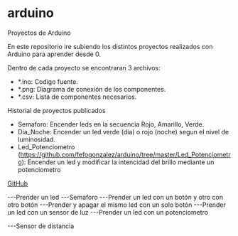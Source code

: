 # arduino
Proyectos de Arduino

En este repositorio ire subiendo los distintos proyectos realizados con Arduino para aprender desde 0.

Dentro de cada proyecto se encontraran 3 archivos:
  - *.ino: Codigo fuente.
  - *.png: Diagrama de conexión de los componentes.
  - *.csv: Lista de componentes necesarios.

Historial de proyectos publicados
- Semaforo: Encender leds en la secuencia Rojo, Amarillo, Verde.
- Dia_Noche: Encender un led verde (dia) o rojo (noche) segun el nivel de luminosidad.
- Led_Potenciometro (https://github.com/fefogonzalez/arduino/tree/master/Led_Potenciometro): Encender un led y modificar la intencidad del brillo mediante un potenciometro

[GitHub](http://github.com)



---Prender un led
---Semaforo
---Prender un led con un botón y otro con otro botón
---Prender y apagar el mismo led con un solo botón
---Prender un led con un sensor de luz
---Prender un led con un potenciometro

---Sensor de distancia
